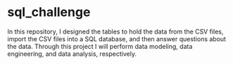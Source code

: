 # sql_challenge
In this repository, I designed the tables to hold the data from the CSV files, import the CSV files into a SQL database, and then answer questions about the data. Through this project I will perform data modeling, data engineering, and data analysis, respectively.
